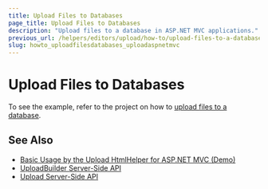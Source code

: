 ```yaml
---
title: Upload Files to Databases
page_title: Upload Files to Databases
description: "Upload files to a database in ASP.NET MVC applications."
previous_url: /helpers/editors/upload/how-to/upload-files-to-a-database
slug: howto_uploadfilesdatabases_uploadaspnetmvc
---
```


# Upload Files to Databases

To see the example, refer to the project on how to [upload files to a database](https://github.com/telerik/ui-for-aspnet-mvc-examples/tree/master/Telerik.Examples.Mvc/Telerik.Examples.Mvc/Areas/UploadFilesToDataBase).

## See Also

* [Basic Usage by the Upload HtmlHelper for ASP.NET MVC (Demo)](https://demos.telerik.com/aspnet-mvc/upload)
* [UploadBuilder Server-Side API](https://docs.telerik.com/aspnet-mvc/api/kendo.mvc.ui.fluent/uploadbuilder)
* [Upload Server-Side API](/api/upload)
